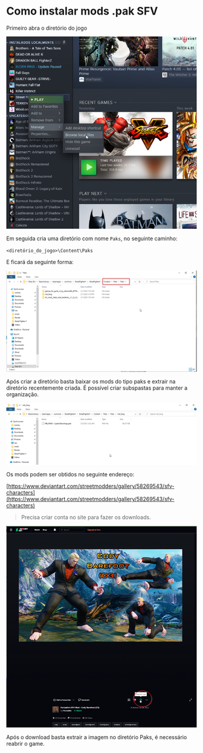 # Como instalar mods .pak SFV

Primeiro abra o diretório do jogo

![diretório do jogo](assets/game-dir.png)

Em seguida cria uma diretório com nome `Paks`, no seguinte caminho:

`<diretório_do_jogo>\Content\Paks`

E ficará da seguinte forma:

![diretório dos mods](assets/mod-folder.png)

Após criar a diretório basta baixar os mods do tipo paks e extrair na diretório recentemente criada. É possível criar subspastas para manter a organização.

![Arquivo Pak](assets/pak-file.png)

Os mods podem ser obtidos no seguinte endereço:

[https://www.deviantart.com/streetmodders/gallery/58269543/sfv-characters](https://www.deviantart.com/streetmodders/gallery/58269543/sfv-characters)

> Precisa criar conta no site para fazer os downloads.

![Deviant](assets/devian-download.png)

Após o download basta extrair a imagem no diretório Paks, é necessário reabrir o game.